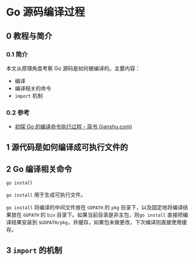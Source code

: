 # Go 源码编译过程

## 0 教程与简介

### 0.1 简介

本文从原理角度考察 Go 源码是如何被编译的。主要内容：

- 编译
- 编译相关的命令
- `import` 机制

### 0.2 参考

- [初探 Go 的编译命令执行过程 - 简书 (jianshu.com)](https://www.jianshu.com/p/35a4ec1b3067)

## 1 源代码是如何编译成可执行文件的

## 2 Go 编译相关命令

`go install`

`go install` 用于生成可执行文件。

`go install` 将编译的中间文件放在 `GOPATH` 的 `pkg` 目录下，以及固定地将编译结果放在 `GOPATH` 的 `bin` 目录下。如果当前目录是非主包，则`go install` 直接把编译结果安装到 `$GOPATH/pkg`，并缓存，如果包未做更改，下次编译则直接使用缓存。

## 3 `import` 的机制

<!-- 图片 -->
